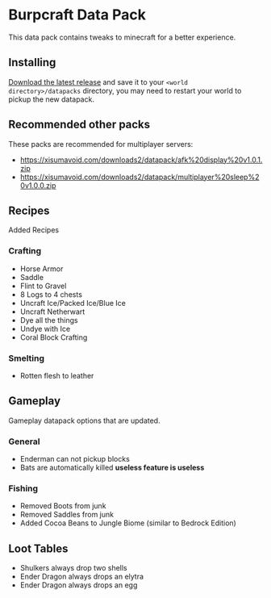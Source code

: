 # Burpcraft Data Pack

This data pack contains tweaks to minecraft for a better experience.

## Installing

[Download the latest release](https://github.com/RenEvo/burpcraft-data-pack/releases/latest) and save it to your `<world directory>/datapacks` directory, you may need to restart your world to pickup the new datapack.

## Recommended other packs

These packs are recommended for multiplayer servers:

* https://xisumavoid.com/downloads2/datapack/afk%20display%20v1.0.1.zip
* https://xisumavoid.com/downloads2/datapack/multiplayer%20sleep%20v1.0.0.zip

## Recipes

Added Recipes

### Crafting

* Horse Armor
* Saddle
* Flint to Gravel
* 8 Logs to 4 chests
* Uncraft Ice/Packed Ice/Blue Ice
* Uncraft Netherwart
* Dye all the things
* Undye with Ice
* Coral Block Crafting

### Smelting

* Rotten flesh to leather

## Gameplay

Gameplay datapack options that are updated.

### General

* Enderman can not pickup blocks
* Bats are automatically killed **useless feature is useless**

### Fishing

* Removed Boots from junk
* Removed Saddles from junk
* Added Cocoa Beans to Jungle Biome (similar to Bedrock Edition)

## Loot Tables

* Shulkers always drop two shells
* Ender Dragon always drops an elytra
* Ender Dragon always drops an egg
